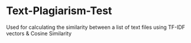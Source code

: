 # Text-Plagiarism-Test
Used for calculating the similarity between a list of text files using TF-IDF vectors &amp; Cosine Similarity
